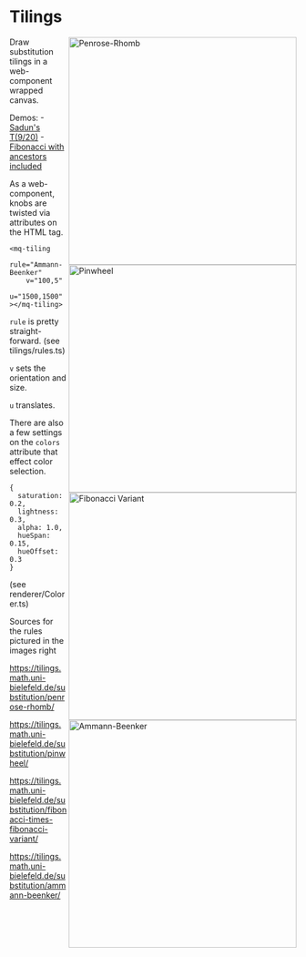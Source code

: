 # Tilings

<img align="right" src="https://tilings.metaquanta.com/sample/penrose_cropped.png" width=400 alt="Penrose-Rhomb"/>
<img align="right" src="https://tilings.metaquanta.com/sample/pinwheel_cropped.png" width=400 alt="Pinwheel"/>
<img align="right" src="https://tilings.metaquanta.com/sample/fibonacci_cropped.png" width=400 alt="Fibonacci Variant"/>
<img align="right" src="https://tilings.metaquanta.com/sample/ammann_cropped.png" width=400 alt="Ammann-Beenker"/>

Draw substitution tilings in a web-component wrapped canvas.

Demos: 
-[Sadun's T(9/20)](https://tilings.metaquanta.com/?rule=Pinwheel&pinwheelP=9&pinwheelQ=20&v=30,0&u=1500,1500&colorSaturation=0.79&colorLightness=0.65&colorHueSpan=0.17&colorHueOffset=0.4)
-[Fibonacci with ancestors included](https://tilings.metaquanta.com/?rule=Fibonacci&tilingIncludeAncestors=y&colorAlpha=0.2&v=11,3&u=1500,1500&colorSaturation=0.4&colorLightness=0.4&colorHueSpan=0.2&colorHueOffset=0.4)

As a web-component, knobs are twisted via attributes on the HTML tag.

```
<mq-tiling
    rule="Ammann-Beenker"
    v="100,5"
    u="1500,1500"
></mq-tiling>

```

`rule` is pretty straight-forward. (see tilings/rules.ts)

`v` sets the orientation and size.

`u` translates.

There are also a few settings on the `colors` attribute that effect color selection.

```
{
  saturation: 0.2,
  lightness: 0.3,
  alpha: 1.0,
  hueSpan: 0.15,
  hueOffset: 0.3
}
```

(see renderer/Colorer.ts)

Sources for the rules pictured in the images right

https://tilings.math.uni-bielefeld.de/substitution/penrose-rhomb/

https://tilings.math.uni-bielefeld.de/substitution/pinwheel/

https://tilings.math.uni-bielefeld.de/substitution/fibonacci-times-fibonacci-variant/

https://tilings.math.uni-bielefeld.de/substitution/ammann-beenker/
